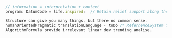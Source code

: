 ```js
// information = interpretation + context
program: DatumCode = life.inspired;  // Retain relief support along the way cheered it up  

Structure can give you many things, but there no common sense.
humanOrientedPragmatic translationLanguage - toDo /* RefernenceSystem for assimilation and sustain maintenance of knowledge */
AlgorithmFormula provide irrelevant linear dev trending analise.

```
<!-- https://pl.glosbe.com/la/pl/datum -->

<!--
**informacja/informacja** is a ✨ _special_ ✨ repository because its `README.md` (this file) appears on your GitHub profile.
### Hi there 👋


Here are some ideas to get you started:

- 🔭 I’m currently working on ...
- 🌱 I’m currently learning ...
- 👯 I’m looking to collaborate on ...
- 🤔 I’m looking for help with ...
- 💬 Ask me about ...
- 📫 How to reach me: ...
- 😄 Pronouns: ...
- ⚡ Fun fact: ...
-->
